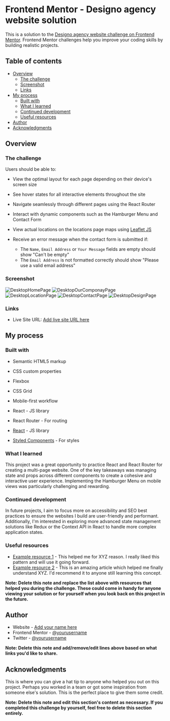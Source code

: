 # Frontend Mentor - Designo agency website solution

This is a solution to the [Designo agency website challenge on Frontend Mentor](https://www.frontendmentor.io/challenges/designo-multipage-website-G48K6rfUT). Frontend Mentor challenges help you improve your coding skills by building realistic projects.

## Table of contents

- [Overview](#overview)
  - [The challenge](#the-challenge)
  - [Screenshot](#screenshot)
  - [Links](#links)
- [My process](#my-process)
  - [Built with](#built-with)
  - [What I learned](#what-i-learned)
  - [Continued development](#continued-development)
  - [Useful resources](#useful-resources)
- [Author](#author)
- [Acknowledgments](#acknowledgments)

## Overview

### The challenge

Users should be able to:

- View the optimal layout for each page depending on their device's screen size
- See hover states for all interactive elements throughout the site
- Navigate seamlessly through different pages using the React Router
- Interact with dynamic components such as the Hamburger Menu and Contact Form
- View actual locations on the locations page maps using [Leaflet JS](https://leafletjs.com/)

- Receive an error message when the contact form is submitted if:
  - The `Name`, `Email Address` or `Your Message` fields are empty should show "Can't be empty"
  - The `Email Address` is not formatted correctly should show "Please use a valid email address"

### Screenshot

![DesktopHomePage](image.png)
![DesktopOurComponayPage](image-1.png)
![DesktopLocationPage](image-2.png)
![DesktopContactPage](image-3.png)
![DesktopDesignPage](image-4.png)

### Links

- Live Site URL: [Add live site URL here](https://your-live-site-url.com)

## My process

### Built with

- Semantic HTML5 markup
- CSS custom properties
- Flexbox
- CSS Grid
- Mobile-first workflow
- React - JS library
- React Router - For routing

- [React](https://reactjs.org/) - JS library
- [Styled Components](https://styled-components.com/) - For styles

### What I learned

This project was a great opportunity to practice React and React Router for creating a multi-page website. One of the key takeaways was managing state and props across different components to create a cohesive and interactive user experience. Implementing the Hamburger Menu on mobile views was particularly challenging and rewarding.

### Continued development

In future projects, I aim to focus more on accessibility and SEO best practices to ensure the websites I build are user-friendly and performant. Additionally, I'm interested in exploring more advanced state management solutions like Redux or the Context API in React to handle more complex application states.

### Useful resources

- [Example resource 1](https://www.example.com) - This helped me for XYZ reason. I really liked this pattern and will use it going forward.
- [Example resource 2](https://www.example.com) - This is an amazing article which helped me finally understand XYZ. I'd recommend it to anyone still learning this concept.

**Note: Delete this note and replace the list above with resources that helped you during the challenge. These could come in handy for anyone viewing your solution or for yourself when you look back on this project in the future.**

## Author

- Website - [Add your name here](https://www.your-site.com)
- Frontend Mentor - [@yourusername](https://www.frontendmentor.io/profile/yourusername)
- Twitter - [@yourusername](https://www.twitter.com/yourusername)

**Note: Delete this note and add/remove/edit lines above based on what links you'd like to share.**

## Acknowledgments

This is where you can give a hat tip to anyone who helped you out on this project. Perhaps you worked in a team or got some inspiration from someone else's solution. This is the perfect place to give them some credit.

**Note: Delete this note and edit this section's content as necessary. If you completed this challenge by yourself, feel free to delete this section entirely.**
